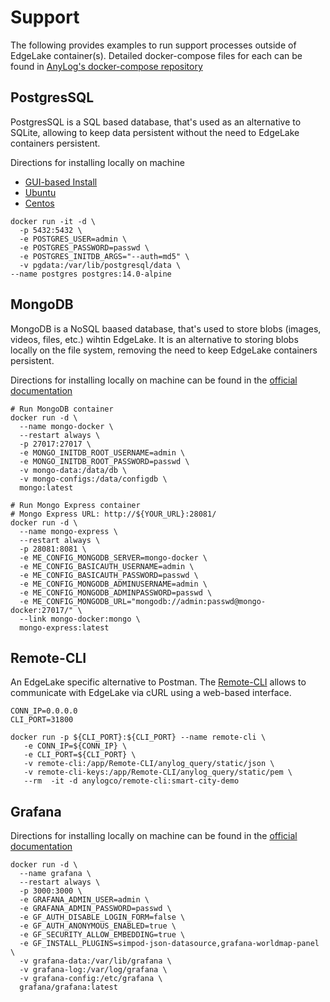 # Support 

The following provides examples to run support processes outside of EdgeLake container(s). 
Detailed docker-compose files for each can be found in [AnyLog's docker-compose repository](https://github.com/AnyLog-co/docker-compose/tree/main/support-tools)

## PostgresSQL 

PostgresSQL is a SQL based database, that's used as an alternative to SQLite, allowing to keep data persistent without 
the need to EdgeLake containers persistent. 

Directions for installing locally on machine
* [GUI-based Install](https://www.w3schools.com/postgresql/postgresql_install.php)
* [Ubuntu](https://www.digitalocean.com/community/tutorials/how-to-install-and-use-postgresql-on-ubuntu-22-04)
* [Centos](https://www.digitalocean.com/community/tutorials/how-to-install-and-use-postgresql-on-centos-8)

```shell
docker run -it -d \
  -p 5432:5432 \
  -e POSTGRES_USER=admin \
  -e POSTGRES_PASSWORD=passwd \
  -e POSTGRES_INITDB_ARGS="--auth=md5" \
  -v pgdata:/var/lib/postgresql/data \
--name postgres postgres:14.0-alpine  
```

## MongoDB 

MongoDB is a NoSQL baased database, that's used to store blobs (images, videos, files, etc.) wihtin EdgeLake. It is an 
alternative to storing blobs locally on the file system, removing the need to keep EdgeLake containers persistent.  

Directions for installing locally on machine can be found in the [official documentation](https://www.mongodb.com/docs/manual/installation/)

```shell
# Run MongoDB container
docker run -d \
  --name mongo-docker \
  --restart always \
  -p 27017:27017 \
  -e MONGO_INITDB_ROOT_USERNAME=admin \
  -e MONGO_INITDB_ROOT_PASSWORD=passwd \
  -v mongo-data:/data/db \
  -v mongo-configs:/data/configdb \
  mongo:latest

# Run Mongo Express container
# Mongo Express URL: http://${YOUR_URL}:28081/
docker run -d \
  --name mongo-express \
  --restart always \
  -p 28081:8081 \
  -e ME_CONFIG_MONGODB_SERVER=mongo-docker \
  -e ME_CONFIG_BASICAUTH_USERNAME=admin \
  -e ME_CONFIG_BASICAUTH_PASSWORD=passwd \
  -e ME_CONFIG_MONGODB_ADMINUSERNAME=admin \
  -e ME_CONFIG_MONGODB_ADMINPASSWORD=passwd \
  -e ME_CONFIG_MONGODB_URL="mongodb://admin:passwd@mongo-docker:27017/" \
  --link mongo-docker:mongo \
  mongo-express:latest
```

## Remote-CLI 

An EdgeLake specific alternative to Postman. The [Remote-CLI](https://github.com/AnyLog-co/Remote-CLI) allows to communicate 
with EdgeLake via cURL using a web-based interface. 

```shell
CONN_IP=0.0.0.0
CLI_PORT=31800

docker run -p ${CLI_PORT}:${CLI_PORT} --name remote-cli \
   -e CONN_IP=${CONN_IP} \
   -e CLI_PORT=${CLI_PORT} \
   -v remote-cli:/app/Remote-CLI/anylog_query/static/json \
   -v remote-cli-keys:/app/Remote-CLI/anylog_query/static/pem \
   --rm  -it -d anylogco/remote-cli:smart-city-demo
```

## Grafana

Directions for installing locally on machine can be found in the [official documentation](https://grafana.com/docs/grafana/latest/setup-grafana/installation/)

```shell
docker run -d \
  --name grafana \
  --restart always \
  -p 3000:3000 \
  -e GRAFANA_ADMIN_USER=admin \
  -e GRAFANA_ADMIN_PASSWORD=passwd \
  -e GF_AUTH_DISABLE_LOGIN_FORM=false \
  -e GF_AUTH_ANONYMOUS_ENABLED=true \
  -e GF_SECURITY_ALLOW_EMBEDDING=true \
  -e GF_INSTALL_PLUGINS=simpod-json-datasource,grafana-worldmap-panel \
  -v grafana-data:/var/lib/grafana \
  -v grafana-log:/var/log/grafana \
  -v grafana-config:/etc/grafana \
  grafana/grafana:latest

```
